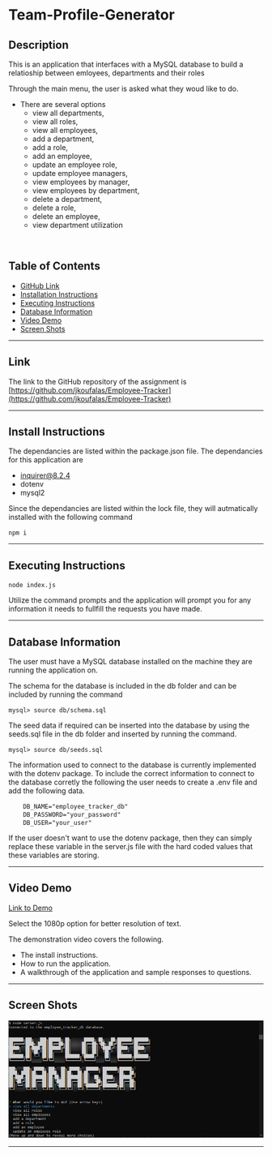 # Team-Profile-Generator

## Description

This is an application that interfaces with a MySQL database to build a relatioship between emloyees, departments and their roles 

Through the main menu, the user is asked what they woud like to do.
- There are several options
    - view all departments, 
    - view all roles, 
    - view all employees, 
    - add a department, 
    - add a role, 
    - add an employee, 
    - update an employee role, 
    - update employee managers, 
    - view employees by manager, 
    - view employees by department, 
    - delete a department, 
    - delete a role, 
    - delete an employee, 
    - view department utilization

<br>

## Table of Contents

- [GitHub Link](#link)
- [Installation Instructions](#install-instructions)
- [Executing Instructions](#executing-instructions)
- [Database Information](#database-information)
- [Video Demo](#video-demo)
- [Screen Shots](#screen-shots)
---

## Link

The link to the GitHub repository of the assignment is <br>
[https://github.com/jkoufalas/Employee-Tracker](https://github.com/jkoufalas/Employee-Tracker)

---

## Install Instructions

The dependancies are listed within the package.json file. The dependancies for this application are
 - inquirer@8.2.4
 - dotenv
 - mysql2

Since the dependancies are listed within the lock file, they will autmatically installed with the following command

```
npm i
```
---

## Executing Instructions

```
node index.js
```

Utilize the command prompts and the application will prompt you for any information it needs to fullfill the requests you have made.

---

## Database Information
The user must have a MySQL database installed on the machine they are running the application on.

The schema for the database is included in the db folder and can be included by running the command
```
mysql> source db/schema.sql
```

The seed data if required can be inserted into the database by using the seeds.sql file in the db folder and inserted by running the command.
```
mysql> source db/seeds.sql
```

The information used to connect to the database is currently implemented with the dotenv package. To include the correct information to connect to the database corretly the following the user needs to create a .env file and add the following data.
```
    DB_NAME="employee_tracker_db"
    DB_PASSWORD="your_password"
    DB_USER="your_user"
```
If the user doesn't want to use the dotenv package, then they can simply replace these variable in the server.js file with the hard coded values that these variables are storing.

---
## Video Demo

[Link to Demo](https://youtu.be/vhIIxC-qzC0)

Select the 1080p option for better resolution of text.

The demonstration video covers the following. 
- The install instructions.
- How to run the application.
- A walkthrough of the application and sample responses to questions.
---

## Screen Shots

![A picture of the home page](./assets/images/homescreen.png)

---